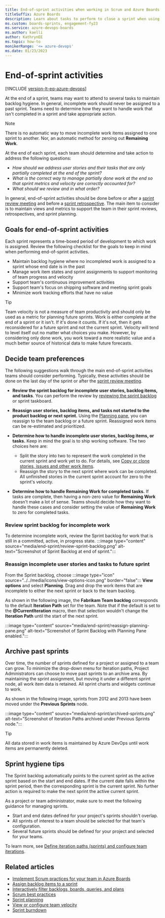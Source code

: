 ```yaml
---
title: End-of-sprint activities when working in Scrum and Azure Boards
titleSuffix: Azure Boards  
description: Learn about tasks to perform to close a sprint when using Scrum in Azure Boards. 
ms.custom: boards-sprints, engagement-fy23 
ms.service: azure-devops-boards 
ms.author: kaelli
author: KathrynEE
ms.topic: how-to
monikerRange: '<= azure-devops'
ms.date: 01/23/2023
---
```



# End-of-sprint activities

[!INCLUDE [version-lt-eq-azure-devops](../../includes/version-lt-eq-azure-devops.md)] 

<!--- https://github.com/MicrosoftDocs/azure-devops-docs/issues/12672 --> 

At the end of a sprint, teams may want to attend to several tasks to maintain backlog hygiene. In general, incomplete work should never be assigned to a past sprint. Teams need to determine how they want to handle work that isn't completed in a sprint and take appropriate action. 

> [!NOTE]   
> There is no automatic way to move incomplete work items assigned to one sprint to another. Nor, an automatic method for zeroing out **Remaining Work**.
  
At the end of each sprint, each team should determine and take action to address the following questions:  
- *How should we address user stories and their tasks that are only partially completed at the end of the sprint?*  
- *What is the correct way to manage partially done work at the end so that sprint metrics and velocity are correctly accounted for?*
- *What should we review and in what order?*

In general, end-of-sprint activities should be done before or after a [sprint review meeting](best-practices-scrum.md#sprint-review-meetings) and before a [sprint retrospective](best-practices-scrum.md#sprint-retrospective-meetings). The main item to consider is to maintain views and metrics to support the team in their sprint reviews, retrospectives, and sprint planning.  

## Goals for end-of-sprint activities  

Each sprint represents a time-boxed period of development to which work is assigned. Review the following checklist for the goals to keep in mind when performing end-of-sprint activities.  

- Maintain backlog hygiene where no incompleted work is assigned to a sprint whose end date is in the past 
- Manage work item states and sprint assignments to support monitoring of team progress and velocity 
- Support team's continuous improvement activities 
- Support team's focus on shipping software and meeting sprint goals 
- Minimize work tracking efforts that have no value 

> [!TIP]   
> Team velocity is not a measure of team productivity and should only be used as a metric for planning future sprints. Work is either complete at the end of a sprint or it isn't. If it's done it counts. If it's not, then it gets reconsidered for a future sprint and not the current sprint. Velocity will tend to level itself out no matter what choices you make. However, by considering only done work, you work toward a more realistic value and a much better source of historical data to make future forecasts.


## Decide team preferences 

The following suggestions walk through the main end-of-sprint activities teams should consider performing. Typically, these activities should be done on the last day of the sprint or after the [sprint review meeting](best-practices-scrum.md#sprint-review-meetings). 

- **Review the sprint backlog for incomplete user stories, backlog items, and tasks**. You can perform the review by [reviewing the sprint backlog](#review-sprint-backlog) or sprint taskboard. 
 
- **Reassign user stories, backlog items, and tasks not started to the product backlog or next sprint.** Using the [Planning pane](#reassign), you can reassign to the team backlog or a future sprint. Reassigned work items can be re-estimated and prioritized.   

- **Determine how to handle incomplete user stories, backlog items, or tasks.** Keep in mind the goal is to ship working software. The two choices here are: 
	- Split the story into two to represent the work completed in the current sprint and work yet to do. For details, see [Copy or clone stories, issues and other work items](../backlogs/copy-clone-work-items.md).
	- Reassign the story to the next sprint where work can be completed. All unfinished stories in the current sprint account for zero to the sprint's velocity.

- **Determine how to handle Remaining Work for completed tasks.** If tasks are complete, then having a non-zero value for **Remaining Work** doesn't make a lot of sense. Teams should decide how they want to handle these cases and consider setting the value of **Remaining Work** to zero for completed tasks.  


<a id="review-sprint-backlog" /> 

### Review sprint backlog for incomplete work

To determine incomplete work, review the Sprint backlog for work that is still in a committed, active, in progress state. 
:::image type="content" source="media/end-sprint/review-sprint-backlog.png" alt-text="Screenshot of Sprint Backlog at end of sprint.":::


<a id="reassign" /> 

### Reassign incomplete user stories and tasks to future sprint 

From the Sprint backlog, choose :::image type="icon" source="../../media/icons/view-options-icon.png" border="false"::: **View options** and select **Planning**. Drag and drop the work items that are incomplete to either the next sprint or back to the team backlog. 

As shown in the following image, the **Fabrikam Team backlog** corresponds to the default **Iteration Path** set for the team. Note that if the default is set to the **@CurrentIteration** macro, then that selection wouldn't change the **Iteration Path** until the start of the next sprint. 

:::image type="content" source="media/end-sprint/reassign-planning-pane.png" alt-text="Screenshot of Sprint Backlog with Planning Pane enabled.":::

 
## Archive past sprints

Over time, the number of sprints defined for a project or assigned to a team can grow. To minimize the drop-down menu for Iteration paths, Project Administrators can choose to move past sprints to an archive area. By maintaining the sprint assignment, but moving it under a different sprint node, all work item data is retained. All sprint charts and widgets continue to work. 

As shown in the following image, sprints from 2012 and 2013 have been moved under the **Previous Sprints** node. 

:::image type="content" source="media/end-sprint/archived-sprints.png" alt-text="Screenshot of Iteration Paths archived under Previous Sprints node.":::


> [!TIP]   
> All data stored in work items is maintained by Azure DevOps until work items are permanently deleted. 


## Sprint hygiene tips

The Sprint backlog automatically points to the current sprint as the active sprint based on the start and end dates. If the current date falls within the sprint period, then the corresponding sprint is the current sprint. No further action is required to make the next sprint the active current sprint.  

As a project or team administrator, make sure to meet the following guidance for managing sprints.

- Start and end dates defined for your project's sprints shouldn't overlap. 
- All sprints of interest to a team should be selected for that team's configuration.  
- Several future sprints should be defined for your project and selected for your teams.  
 
To learn more, see [Define iteration paths (sprints) and configure team iterations](../../organizations/settings/set-iteration-paths-sprints.md).

## Related articles

- [Implement Scrum practices for your team in Azure Boards](scrum-overview.md)
- [Assign backlog items to a sprint](assign-work-sprint.md)  
- [Interactively filter backlogs, boards, queries, and plans](../backlogs/filter-backlogs-boards-plans.md)
- [Scrum best practices](best-practices-scrum.md)
- [Sprint planning](assign-work-sprint.md) 
- [View or configure team velocity](../../report/dashboards/team-velocity.md)  
- [Sprint burndown](../../report/dashboards/configure-sprint-burndown.md)  
 